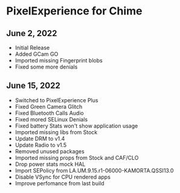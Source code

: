 # PixelExperience for Chime

## June 2, 2022
- Initial Release
- Added GCam GO
- Imported missing Fingerprint blobs
- Fixed some more denials

## June 15, 2022
- Switched to PixelExperience Plus
- Fixed Green Camera Glitch
- Fixed Bluetooth Calls Audio
- Fixed mored SELinux Denials
- Fixed battery Stats won't show application usage
- Imported missing libs from Stock
- Update DRM to v1.4
- Update Radio to v1.5
- Removed unused packages
- Imported missing props from Stock and CAF/CLO
- Drop power stats mock HAL
- Import SEPolicy from LA.UM.9.15.r1-06000-KAMORTA.QSSI13.0
- Disable VSync for CPU rendered apps 
- Improve perfomance from last build
